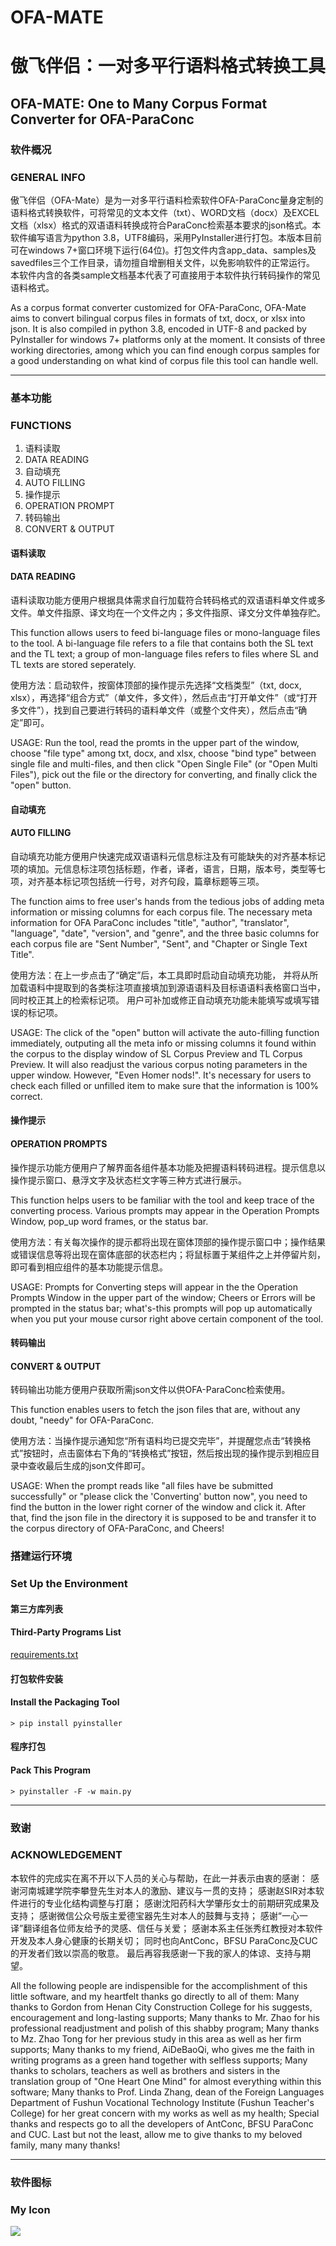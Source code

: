 # OFA-MATE

# 傲飞伴侣：一对多平行语料格式转换工具
## OFA-MATE: One to Many Corpus Format Converter for OFA-ParaConc

### 软件概况
### GENERAL INFO

傲飞伴侣（OFA-Mate）是为一对多平行语料检索软件OFA-ParaConc量身定制的语料格式转换软件，可将常见的文本文件（txt）、WORD文档（docx）及EXCEL文档（xlsx）格式的双语语料转换成符合ParaConc检索基本要求的json格式。本软件编写语言为python 3.8，UTF8编码，采用PyInstaller进行打包。本版本目前可在windows 7+窗口环境下运行(64位)。打包文件内含app_data、samples及savedfiles三个工作目录，请勿擅自增删相关文件，以免影响软件的正常运行。
本软件内含的各类sample文档基本代表了可直接用于本软件执行转码操作的常见语料格式。

As a corpus format converter customized for OFA-ParaConc, OFA-Mate aims to convert bilingual corpus files in formats of txt, docx, or xlsx into json. It is also compiled in python 3.8, encoded in UTF-8 and packed by PyInstaller for windows 7+ platforms only at the moment. It consists of three working directories, among which you can find enough corpus samples for a good understanding on what kind of corpus file this tool can handle well.

---

### 基本功能
### FUNCTIONS

1. 语料读取
1. DATA READING
2. 自动填充
2. AUTO FILLING
3. 操作提示
3. OPERATION PROMPT
4. 转码输出
4. CONVERT & OUTPUT

#### 语料读取
#### DATA READING

语料读取功能方便用户根据具体需求自行加载符合转码格式的双语语料单文件或多文件。单文件指原、译文均在一个文件之内；多文件指原、译文分文件单独存贮。

This function allows users to feed bi-language files or mono-language files to the tool. A bi-language file refers to a file that contains both the SL text and the TL text; a group of mon-language files refers to files where SL and TL texts are stored seperately.

使用方法：启动软件，按窗体顶部的操作提示先选择“文档类型”（txt, docx, xlsx），再选择“组合方式”（单文件，多文件），然后点击“打开单文件”（或“打开多文件”），找到自己要进行转码的语料单文件（或整个文件夹），然后点击“确定”即可。

USAGE: Run the tool, read the promts in the upper part of the window, choose "file type" among txt, docx, and xlsx, choose "bind type" between single file and multi-files,
and then click "Open Single File" (or "Open Multi Files"), pick out the file or the directory for converting, and finally click the "open" button.

#### 自动填充
#### AUTO FILLING
自动填充功能方便用户快速完成双语语料元信息标注及有可能缺失的对齐基本标记项的填加。元信息标注项包括标题，作者，译者，语言，日期，版本号，类型等七项，对齐基本标记项包括统一行号，对齐句段，篇章标题等三项。

The function aims to free user's hands from the tedious jobs of adding meta information or missing columns for each corpus file. The necessary meta information for OFA ParaConc includes "title", "author", "translator", "language", "date", "version", and "genre", and the three basic columns for each corpus file are "Sent Number", "Sent", and "Chapter or Single Text Title".

使用方法：在上一步点击了“确定”后，本工具即时启动自动填充功能， 并将从所加载语料中提取到的各类标注项直接填加到源语语料及目标语语料表格窗口当中，同时校正其上的检索标记项。
用户可补加或修正自动填充功能未能填写或填写错误的标记项。

USAGE: The click of the "open" button will activate the auto-filling function immediately, outputing all the meta info or missing columns it found within the corpus to the display window of SL Corpus Preview and TL Corpus Preview. It will also readjust the various corpus noting parameters in the upper window. However, "Even Homer nods!". It's necessary for users to check each filled or unfilled item to make sure that the information is 100% correct.

#### 操作提示
#### OPERATION PROMPTS

操作提示功能方便用户了解界面各组件基本功能及把握语料转码进程。提示信息以操作提示窗口、悬浮文字及状态栏文字等三种方式进行展示。

This function helps users to be familiar with the tool and keep trace of the converting process. Various prompts may appear in the Operation Prompts Window, pop_up word frames, or the status bar.

使用方法：有关每次操作的提示都将出现在窗体顶部的操作提示窗口中；操作结果或错误信息等将出现在窗体底部的状态栏内；将鼠标置于某组件之上并停留片刻，即可看到相应组件的基本功能提示信息。

USAGE: Prompts for Converting steps will appear in the the Operation Prompts Window in the upper part of the window; Cheers or Errors will be prompted in the status bar; what's-this prompts will pop up automatically when you put your mouse cursor right above certain component of the tool.

#### 转码输出
#### CONVERT & OUTPUT

转码输出功能方便用户获取所需json文件以供OFA-ParaConc检索使用。

This function enables users to fetch the json files that are, without any doubt, "needy" for OFA-ParaConc. 

使用方法：当操作提示通知您“所有语料均已提交完毕”，并提醒您点击“转换格式”按钮时，点击窗体右下角的“转换格式”按钮，然后按出现的操作提示到相应目录中查收最后生成的json文件即可。

USAGE: When the prompt reads like "all files have be submitted successfully" or "please click the 'Converting' button now", you need to find the button in the lower right corner of the window and click it. After that, find the json file in the directory it is supposed to be and transfer it to the corpus directory of OFA-ParaConc, and Cheers!

### 搭建运行环境
### Set Up the Environment

#### 第三方库列表
#### Third-Party Programs List

[requirements.txt](requirements.txt) 

#### 打包软件安装
#### Install the Packaging Tool

`> pip install pyinstaller`

#### 程序打包
#### Pack This Program
`> pyinstaller -F -w main.py`

---

### 致谢
### ACKNOWLEDGEMENT

本软件的完成实在离不开以下人员的关心与帮助，在此一并表示由衷的感谢：
感谢河南城建学院李攀登先生对本人的激励、建议与一贯的支持；
感谢赵SIR对本软件进行的专业化结构调整与打磨；
感谢沈阳药科大学肇彤女士的前期研究成果及支持；
感谢微信公众号版主爱德宝器先生对本人的鼓舞与支持；
感谢“一心一译”翻译组各位师友给予的灵感、信任与关爱；
感谢本系主任张秀红教授对本软件开发及本人身心健康的长期关切；
同时也向AntConc，BFSU ParaConc及CUC的开发者们致以崇高的敬意。
最后再容我感谢一下我的家人的体谅、支持与期望。

All the following people are indispensible for the accomplishment of this little software, and my heartfelt thanks go directly to all of them:
Many thanks to Gordon from Henan City Construction College for his suggests, encouragement and long-lasting supports;
Many thanks to Mr. Zhao for his professional readjustment and polish of this shabby program;
Many thanks to Mz. Zhao Tong for her previous study in this area as well as her firm supports;
Many thanks to my friend, AiDeBaoQi, who gives me the faith in writing programs as a green hand together with selfless supports; 
Many thanks to scholars, teachers as well as brothers and sisters in the translation group of "One Heart One Mind" for almost everything within this software;
Many thanks to Prof. Linda Zhang, dean of the Foreign Languages Department of Fushun Vocational Technology Institute (Fushun Teacher's College) for her great concern with my works as well as my health;
Special thanks and respects go to all the developers of AntConc, BFSU ParaConc and CUC.
Last but not the least, allow me to give thanks to my beloved family, many many thanks!

---

### 软件图标
### My Icon
![](./app_data/workfiles/myIcon.png)  

